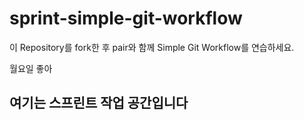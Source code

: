 # sprint-simple-git-workflow

이 Repository를 fork한 후 pair와 함께 Simple Git Workflow를 연습하세요.

월요일 좋아

## 여기는 스프린트 작업 공간입니다


